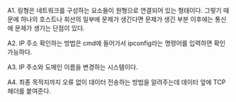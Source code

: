  A1. 링형은 네트워크를 구성하는 요소들이 원형으로 연결되어 있는 형태이다. 그렇기 때문에 하나의 호스트나 회선의 일부에 문제가 생긴다면 문제가 생긴 부분 이후에는 통신에 문제가 생기는 단점이 있다.


 A2. IP 주소 확인하는 방법은 cmd에 들어가서 ipconfig라는 명령어를 입력하면 확인가능하다.


 A3. IP 주소와 도메인 이름을 변경하는 시스템이다.


 A4. 최종 목적지까지 오류 없이 데이터 전송하는 방법을 알려주는데 데이터 앞에 TCP 헤더를 붙여준다.

